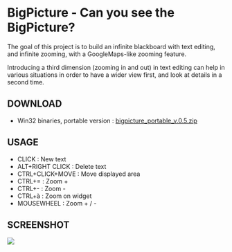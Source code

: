 BigPicture - Can you see the BigPicture?
=========================================

The goal of this project is to build an infinite blackboard with text editing,
and infinite zooming, with a GoogleMaps-like zooming feature.

Introducing a third dimension (zooming in and out) in text editing can help 
in various situations in order to have a wider view first, and look at 
details in a second time.


DOWNLOAD 
--------
 
 * Win32 binaries, portable version :  <a href="https://dl.dropboxusercontent.com/u/83031018/bigpicture/bigpicture_portable_v.0.5.zip">bigpicture_portable_v.0.5.zip</a>


USAGE
-----
 
 * CLICK : New text
 * ALT+RIGHT CLICK : Delete text
 * CTRL+CLICK+MOVE : Move displayed area
 * CTRL+=  : Zoom +
 * CTRL+- : Zoom -
 * CTRL+à : Zoom on widget  
 * MOUSEWHEEL : Zoom + / -


SCREENSHOT
----------

<img src="https://github.com/basjo/bigpicture/blob/master/screenshot.jpg?raw=true">

